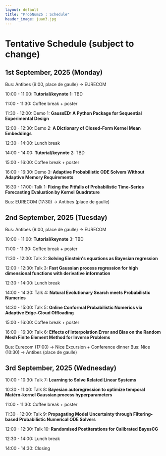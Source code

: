 ```yaml
---
layout: default
title: "ProbNum25 : Schedule"
header_image: juan3.jpg
---
```



# Tentative Schedule (subject to change) 


## 1st September, 2025 (Monday)  
Bus: Antibes (9:00, place de gaulle) -> EURECOM

10:00 - 11:00: **Tutorial/keynote** 1: TBD

11:00 - 11:30: Coffee break + poster

11:30 - 12:00: Demo 1: **GaussED: A Python Package for Sequential Experimental Design**

12:00 - 12:30: Demo 2: **A Dictionary of Closed-Form Kernel Mean Embeddings**

12:30 - 14:00: Lunch break

14:00 - 14:00: **Tutorial/keynote** 2: TBD

15:00 - 16:00: Coffee break + poster

16:00 - 16:30: Demo 3: **Adaptive Probabilistic ODE Solvers Without Adaptive Memory Requirements**

16:30 - 17:00: Talk 1: **Fixing the Pitfalls of Probabilistic Time-Series Forecasting Evaluation by Kernel Quadrature**

Bus: EURECOM (17:30) -> Antibes (place de gaulle)


## 2nd September, 2025 (Tuesday)  
Bus: Antibes (9:00, place de gaulle) -> EURECOM

10:00 - 11:00: **Tutorial/keynote** 3: TBD

11:00 - 11:30: Coffee break + poster

11:30 - 12:00: Talk 2: **Solving Einstein's equations as Bayesian regression**  

12:00 - 12:30: Talk 3: **Fast Gaussian process regression for high dimensional functions with derivative information**

12:30 - 14:00: Lunch break  

14:00 - 14:30: Talk 4: **Natural Evolutionary Search meets Probabilistic Numerics**
 
14:30 - 15:00: Talk 5: **Online Conformal Probabilistic Numerics via Adaptive Edge-Cloud Offloading** 


15:00 - 16:00: Coffee break + poster

16:00 - 16:30: Talk 6: **Effects of Interpolation Error and Bias on the Random Mesh Finite Element Method for Inverse Problems**  

Bus: Eurecom (17:00)  -> Nice 
Excursion + Conference dinner 
Bus: Nice (10:30) -> Antibes (place de gaulle)


## 3rd September, 2025 (Wednesday)  

10:00 - 10:30: Talk 7: **Learning to Solve Related Linear Systems**
 
10:30 - 11:00: Talk 8: **Bayesian autoregression to optimize temporal Matérn-kernel Gaussian process hyperparameters**

11:00 - 11:30: Coffee break + poster

11:30 - 12:00: Talk 9: **Propagating Model Uncertainty through Filtering-based Probabilistic Numerical ODE Solvers**

12:00 - 12:30: Talk 10: **Randomised Postiterations for Calibrated BayesCG**

12:30 - 14:00: Lunch break 

14:00 - 14:30: Closing

